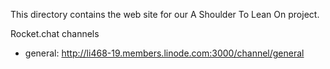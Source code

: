 This directory contains the web site for our A Shoulder To Lean On project.

Rocket.chat channels
* general: http://li468-19.members.linode.com:3000/channel/general
